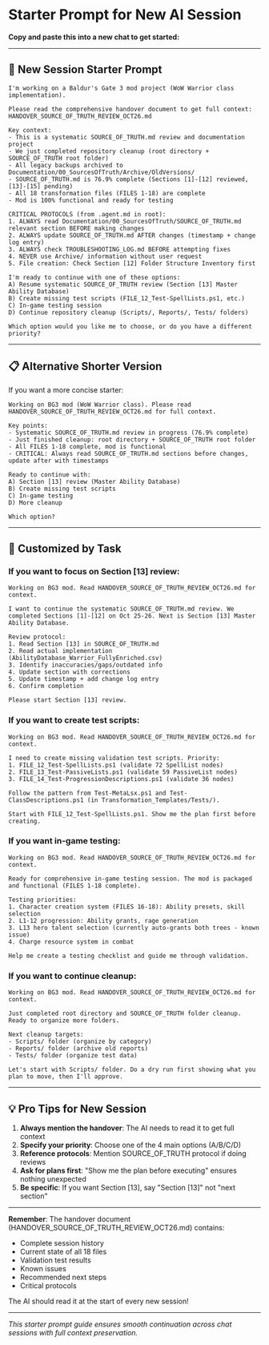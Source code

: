 # Starter Prompt for New AI Session

**Copy and paste this into a new chat to get started:**

---

## 🎯 New Session Starter Prompt

```
I'm working on a Baldur's Gate 3 mod project (WoW Warrior class implementation). 

Please read the comprehensive handover document to get full context:
HANDOVER_SOURCE_OF_TRUTH_REVIEW_OCT26.md

Key context:
- This is a systematic SOURCE_OF_TRUTH.md review and documentation project
- We just completed repository cleanup (root directory + SOURCE_OF_TRUTH root folder)
- All legacy backups archived to Documentation/00_SourcesOfTruth/Archive/OldVersions/
- SOURCE_OF_TRUTH.md is 76.9% complete (Sections [1]-[12] reviewed, [13]-[15] pending)
- All 18 transformation files (FILES 1-18) are complete
- Mod is 100% functional and ready for testing

CRITICAL PROTOCOLS (from .agent.md in root):
1. ALWAYS read Documentation/00_SourcesOfTruth/SOURCE_OF_TRUTH.md relevant section BEFORE making changes
2. ALWAYS update SOURCE_OF_TRUTH.md AFTER changes (timestamp + change log entry)
3. ALWAYS check TROUBLESHOOTING_LOG.md BEFORE attempting fixes
4. NEVER use Archive/ information without user request
5. File creation: Check Section [12] Folder Structure Inventory first

I'm ready to continue with one of these options:
A) Resume systematic SOURCE_OF_TRUTH review (Section [13] Master Ability Database)
B) Create missing test scripts (FILE_12_Test-SpellLists.ps1, etc.)
C) In-game testing session
D) Continue repository cleanup (Scripts/, Reports/, Tests/ folders)

Which option would you like me to choose, or do you have a different priority?
```

---

## 📋 Alternative Shorter Version

If you want a more concise starter:

```
Working on BG3 mod (WoW Warrior class). Please read HANDOVER_SOURCE_OF_TRUTH_REVIEW_OCT26.md for full context.

Key points:
- Systematic SOURCE_OF_TRUTH.md review in progress (76.9% complete)
- Just finished cleanup: root directory + SOURCE_OF_TRUTH root folder
- All FILES 1-18 complete, mod is functional
- CRITICAL: Always read SOURCE_OF_TRUTH.md sections before changes, update after with timestamps

Ready to continue with:
A) Section [13] review (Master Ability Database)
B) Create missing test scripts
C) In-game testing
D) More cleanup

Which option?
```

---

## 🎨 Customized by Task

### If you want to focus on Section [13] review:

```
Working on BG3 mod. Read HANDOVER_SOURCE_OF_TRUTH_REVIEW_OCT26.md for context.

I want to continue the systematic SOURCE_OF_TRUTH.md review. We completed Sections [1]-[12] on Oct 25-26. Next is Section [13] Master Ability Database.

Review protocol:
1. Read Section [13] in SOURCE_OF_TRUTH.md
2. Read actual implementation (AbilityDatabase_Warrior_FullyEnriched.csv)
3. Identify inaccuracies/gaps/outdated info
4. Update section with corrections
5. Update timestamp + add change log entry
6. Confirm completion

Please start Section [13] review.
```

### If you want to create test scripts:

```
Working on BG3 mod. Read HANDOVER_SOURCE_OF_TRUTH_REVIEW_OCT26.md for context.

I need to create missing validation test scripts. Priority:
1. FILE_12_Test-SpellLists.ps1 (validate 72 SpellList nodes)
2. FILE_13_Test-PassiveLists.ps1 (validate 59 PassiveList nodes)
3. FILE_14_Test-ProgressionDescriptions.ps1 (validate 36 nodes)

Follow the pattern from Test-MetaLsx.ps1 and Test-ClassDescriptions.ps1 (in Transformation_Templates/Tests/).

Start with FILE_12_Test-SpellLists.ps1. Show me the plan first before creating.
```

### If you want in-game testing:

```
Working on BG3 mod. Read HANDOVER_SOURCE_OF_TRUTH_REVIEW_OCT26.md for context.

Ready for comprehensive in-game testing session. The mod is packaged and functional (FILES 1-18 complete).

Testing priorities:
1. Character creation system (FILES 16-18): Ability presets, skill selection
2. L1-12 progression: Ability grants, rage generation
3. L13 hero talent selection (currently auto-grants both trees - known issue)
4. Charge resource system in combat

Help me create a testing checklist and guide me through validation.
```

### If you want to continue cleanup:

```
Working on BG3 mod. Read HANDOVER_SOURCE_OF_TRUTH_REVIEW_OCT26.md for context.

Just completed root directory and SOURCE_OF_TRUTH folder cleanup. Ready to organize more folders.

Next cleanup targets:
- Scripts/ folder (organize by category)
- Reports/ folder (archive old reports)
- Tests/ folder (organize test data)

Let's start with Scripts/ folder. Do a dry run first showing what you plan to move, then I'll approve.
```

---

## 💡 Pro Tips for New Session

1. **Always mention the handover**: The AI needs to read it to get full context
2. **Specify your priority**: Choose one of the 4 main options (A/B/C/D)
3. **Reference protocols**: Mention SOURCE_OF_TRUTH protocol if doing reviews
4. **Ask for plans first**: "Show me the plan before executing" ensures nothing unexpected
5. **Be specific**: If you want Section [13], say "Section [13]" not "next section"

---

**Remember**: The handover document (HANDOVER_SOURCE_OF_TRUTH_REVIEW_OCT26.md) contains:
- Complete session history
- Current state of all 18 files
- Validation test results
- Known issues
- Recommended next steps
- Critical protocols

The AI should read it at the start of every new session!

---

*This starter prompt guide ensures smooth continuation across chat sessions with full context preservation.*
